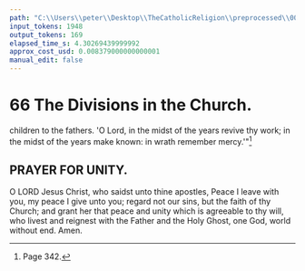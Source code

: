 ```yaml
---
path: "C:\\Users\\peter\\Desktop\\TheCatholicReligion\\preprocessed\\00086.jpg"
input_tokens: 1948
output_tokens: 169
elapsed_time_s: 4.30269439999992
approx_cost_usd: 0.008379000000000001
manual_edit: false
---
```

# 66 The Divisions in the Church.

children to the fathers. 'O Lord, in the midst
of the years revive thy work; in the midst
of the years make known: in wrath remember
mercy.'"[^1]

## PRAYER FOR UNITY.

O LORD Jesus Christ, who saidst unto
thine apostles, Peace I leave with you,
my peace I give unto you; regard not our sins,
but the faith of thy Church; and grant her that
peace and unity which is agreeable to thy will,
who livest and reignest with the Father and
the Holy Ghost, one God, world without end.
Amen.

[^1]: Page 342.